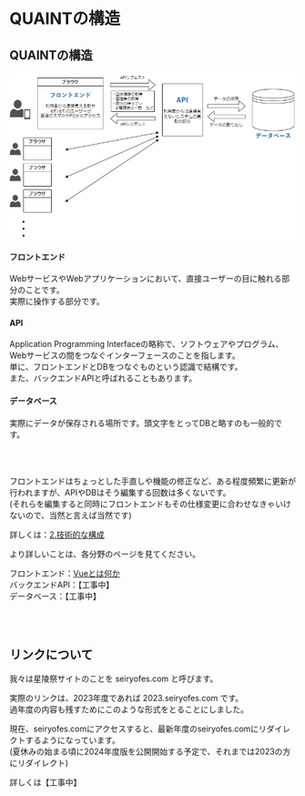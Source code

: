 # QUAINTの構造

## QUAINTの構造

![draftというファイル名にはまだ仮の画像に過ぎないという意思が表れている](images/quaint-draft.png)

<h4>フロントエンド</h4>

WebサービスやWebアプリケーションにおいて、直接ユーザーの目に触れる部分のことです。  
実際に操作する部分です。

<h4>API</h4>

Application Programming Interfaceの略称で、ソフトウェアやプログラム、Webサービスの間をつなぐインターフェースのことを指します。  
単に、フロントエンドとDBをつなぐものという認識で結構です。  
また、バックエンドAPIと呼ばれることもあります。

<h4>データベース</h4>

実際にデータが保存される場所です。頭文字をとってDBと略すのも一般的です。  

<br><br>

フロントエンドはちょっとした手直しや機能の修正など、ある程度頻繁に更新が行われますが、APIやDBはそう編集する回数は多くないです。  
(それらを編集すると同時にフロントエンドもその仕様変更に合わせなきゃいけないので、当然と言えば当然です)

詳しくは：[2.技術的な構成](https://zenn.dev/ekke/articles/ec07943d678340#2.%E6%8A%80%E8%A1%93%E7%9A%84%E3%81%AA%E6%A7%8B%E6%88%90)

より詳しいことは、各分野のページを見てください。

フロントエンド：[Vueとは何か](front/vue.md)  
バックエンドAPI：【工事中】  
データベース：【工事中】  

<br><br>

## リンクについて

我々は星陵祭サイトのことを seiryofes.com と呼びます。

実際のリンクは、2023年度であれば 2023.seiryofes.com です。  
過年度の内容も残すためにこのような形式をとることにしました。  

現在、seiryofes.comにアクセスすると、最新年度のseiryofes.comにリダイレクトするようになっています。  
(夏休みの始まる頃に2024年度版を公開開始する予定で、それまでは2023の方にリダイレクト)

詳しくは【工事中】

<br><br>




